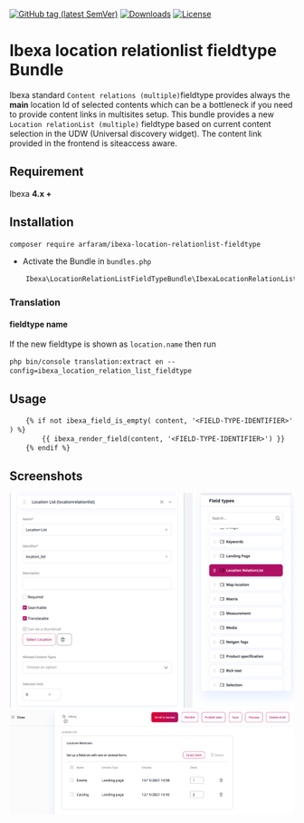 [![GitHub tag (latest SemVer)](https://img.shields.io/github/v/tag/arfaram/ibexa-location-relationlist-fieldtype?style=flat-square&color=blue)](https://github.com/arfaram/ibexa-location-relationlist-fieldtype/tags)
[![Downloads](https://img.shields.io/packagist/dt/arfaram/ibexa-location-relationlist-fieldtype.svg?style=flat-square&color=blue)](https://packagist.org/packages/arfaram/ibexa-location-relationlist-fieldtype)
[![License](https://img.shields.io/packagist/l/arfaram/ibexa-location-relationlist-fieldtype.svg?style=flat-square&color=blue)](https://github.com/arfaram/ibexa-location-relationlist-fieldtype/blob/master/LICENSE)

# Ibexa location relationlist fieldtype Bundle

Ibexa standard `Content relations (multiple)`fieldtype provides always the **main** location Id of selected contents which can be a bottleneck if you need to provide content links in multisites setup. This bundle provides a new `Location relationList (multiple)` fieldtype based on current content selection in the UDW (Universal discovery widget). The content link provided in the frontend is siteaccess aware.

## Requirement

Ibexa **4.x +**
 
## Installation

```bash
composer require arfaram/ibexa-location-relationlist-fieldtype
```

- Activate the Bundle in `bundles.php`

```php
    Ibexa\LocationRelationListFieldTypeBundle\IbexaLocationRelationListFieldTypeBundle::class => ['all' => true],
```

### Translation

#### fieldtype name
If the new fieldtype is shown as `location.name` then run
```
php bin/console translation:extract en --config=ibexa_location_relation_list_fieldtype
```

## Usage

```
    {% if not ibexa_field_is_empty( content, '<FIELD-TYPE-IDENTIFIER>' ) %}
        {{ ibexa_render_field(content, '<FIELD-TYPE-IDENTIFIER>') }}
    {% endif %}
```

## Screenshots

<img src="doc/location-relationlist_fieldType_contenttype_edit.png">


<img src="doc/location-relationlist_fieldType_content_edit.png">

